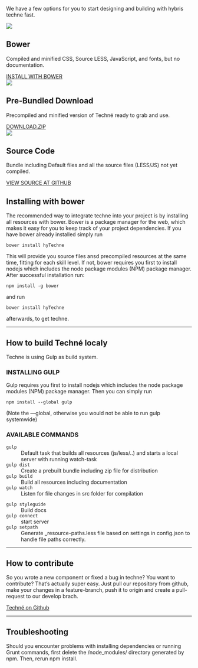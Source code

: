 <div id="visual-system" class="hyGettingStartedPage">
    <div class="container-fluid hyDownloads" >
        <div class="page-header  customFonts">
            <p class="text-center">We have a few options for you to start designing and building with hybris techne fast.</p>
        </div>
        <!--.page-header  customFonts-->
        <div class="row column definitions customFonts downloadOptions">
            <div class="col-xs-12 col-sm-4 text-center">
                <img src="images/techne_Parrot.png"></img>
                <h2 class="dosis-semibold">Bower</h2>
                <p class="dosis-book">Compiled and minified CSS, Source LESS,  JavaScript, and fonts, but no documentation.</p>
                <a class="btn btn-warning dosis-book" href="https://libraries.io/bower/hyTechne">INSTALL WITH BOWER</a>
            </div>
            <!--.col-xs-12 col-sm-4 text-center-->
            <div class="col-xs-12 col-sm-4 text-center">
                <img src="images/techne_Zip.png"></img>
                <h2 class="dosis-semibold">Pre-Bundled Download</h2>
                <p class="dosis-book">Precompiled and minified version of Techné ready to grab and use.</p>
                <a class="btn btn-warning dosis-book" href="https://github.com/hybris/techne/tree/master/docs/kss/public/release-archive" target=“_new”/>DOWNLOAD.ZIP</a>
            </div>
            <!--.col-xs-12 col-sm-4 text-center-->
            <div class="col-xs-12 col-sm-4 text-center">
                <img src="images/techne_Cat.png"></img>
                <h2 class="dosis-semibold">Source Code</h2>
                <p class="dosis-book">Bundle including Default files and all the source files (LESS/JS) not yet compiled.</p>
                <a class="btn btn-warning dosis-book" href="https://github.com/hybris/techne">VIEW SOURCE AT GITHUB</a>
            </div>
            <!--.col-xs-12 col-sm-4 text-center-->
        </div>
        <!--.row column definitions customFonts downloadOptions-->
    </div>
    <!--.col-xs-12 col-sm-4 text-center-->
    <div class="hyInstall">
        <div class="row">
            <div id="hyInstallContainer" class="col-xs-12 col-md-9">
                <h2 id="installingBower" class="dosis-semibold">Installing with bower</h2>
                <p>
                    The recommended way to integrate techne into your project is by installing all resources with bower. Bower is a package manager for the web, which makes it easy for you to keep track of your project dependencies. If you have bower already installed simply run
                </p>
                <code>bower install hyTechne</code>
                <p>  
                    This will provide you source files ansd precompiled resources at the same time, fitting for each skill level.
                    If not, bower requires you first to install nodejs which includes the node package modules (NPM) package manager. After successful installation run:
                </p>
                <code>npm install -g bower</code>
                <p>and run</p>
                <code>bower install hyTechne</code> 
                <p>afterwards, to get techne.</p>
            </div>
            <!--.col-xs-12-->
        </div>
        <!--.row-->
        <div class="row">
            <div class="col-xs-12">
                <hr>
                </hr>
            </div>
            <!--.col-xs-12-->
        </div>
        <!--.row-->
        <div class="row">
            <div id="hyInstallContainer" class="col-xs-12 col-md-9">
                <h2 class="dosis-semibold">How to build Techné localy</h2>
                <p>
                    Techne is using Gulp as build system. 
                </p>
                <h3>INSTALLING GULP</h3>
                <p>
                    Gulp requires you first to install nodejs which includes the node package modules (NPM) package manager. Then you can simply run 
                </p>
                <code>npm install --global gulp</code>
                <p>(Note the —global, otherwise you would not be able to run gulp systemwide)</p>
                <h3>AVAILABLE COMMANDS</h3>
                <div class="row">
                    <div class="col-xs-12 col-md-6">
                        <dl>
                            <dt><code>gulp</code></dt>
                            <dd>Default task that builds all resources (js/less/..) and starts a local server with running watch-task</dd>
                            <dt><code>gulp dist</code></dt>
                            <dd>Create a prebuilt bundle including zip file for distribution</dd>
                            <dt><code>gulp build</code></dt>
                            <dd>Build all resources including documentation</dd>
                            <dt><code>gulp watch</code></dt>
                            <dd>Listen for file changes in src folder for compilation</dd>
                        </dl>
                    </div>
                    <!--.col-xs-12 col-md-6-->
                    <div class="col-xs-12 col-md-6">
                        <dl>
                            <dt><code>gulp styleguide</code></dt>
                            <dd>Build docs</dd>
                            <dt><code>gulp connect</code></dt>
                            <dd>start server</dd>
                            <dt><code>gulp setpath</code></dt>
                            <dd>Generate _resource-paths.less file based on settings in config.json to handle file paths correctly.</dd>
                        </dl>
                    </div>
                    <!--.col-xs-12 col-md-6-->
                </div>
                <!--.row-->
            </div>
            <!--.col-xs-12-->
        </div>
        <!--.row-->
        <div class="row">
            <div class="col-xs-12">
                <hr>
                </hr>
            </div>
            <!--.col-xs-12-->
        </div>
        <!--.row-->
        <div class="row">
            <div id="hyInstallContainer" class="col-xs-12 col-md-9">
                <h2 class="dosis-semibold">How to contribute</h2>
                <p>So you wrote a new component or fixed a bug in techne? You want to contribute? That’s actually super easy. Just pull our repository from github, make your changes in a feature-branch, push it to origin and create a pull-request to our develop brach.
                </p>
                <a href="https://github.com/hybris/techne">Techné on Github</a>
            </div>
            <!--.col-xs-12-->
        </div>
        <!--.row-->
        <div class="row">
            <div class="col-xs-12">
                <hr>
                </hr>
            </div>
            <!--.col-xs-12-->
        </div>
        <!--.row-->
        <div class="row">
            <div id="hyInstallContainer" class="col-xs-12 col-md-9">
                <h2 class="dosis-semibold">Troubleshooting</h2>
                <p>Should you encounter problems with installing dependencies or running Grunt commands, first delete the /node_modules/ directory generated by npm. Then, rerun npm install.</p>
            </div>
            <!--.col-xs-12-->
        </div>
        <!--.row-->
    </div>
    <!--.hyInstall-->
</div>
<!--.hyGettingStarted-->